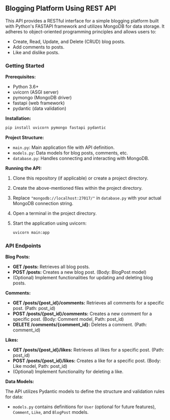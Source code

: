 ## Blogging Platform Using REST API

This API provides a RESTful interface for a simple blogging platform built with Python's FASTAPI framework and utilizes MongoDB for data storage. It adheres to object-oriented programming principles and allows users to:

* Create, Read, Update, and Delete (CRUD) blog posts.
* Add comments to posts.
* Like and dislike posts.

### Getting Started

**Prerequisites:**

* Python 3.6+
* uvicorn (ASGI server)
* pymongo (MongoDB driver)
* fastapi (web framework)
* pydantic (data validation)

**Installation:**

```bash
pip install uvicorn pymongo fastapi pydantic
```

**Project Structure:**

* `main.py`: Main application file with API definition.
* `models.py`: Data models for blog posts, comments, etc.
* `database.py`: Handles connecting and interacting with MongoDB.

**Running the API:**

1. Clone this repository (if applicable) or create a project directory.
2. Create the above-mentioned files within the project directory.
3. Replace `"mongodb://localhost:27017/"` in `database.py` with your actual MongoDB connection string.
4. Open a terminal in the project directory.
5. Start the application using uvicorn:

   ```bash
   uvicorn main:app
   ```

### API Endpoints

**Blog Posts:**

* **GET /posts:** Retrieves all blog posts.
* **POST /posts:** Creates a new blog post. (Body: BlogPost model)
* (Optional) Implement functionalities for updating and deleting blog posts.

**Comments:**

* **GET /posts/{post_id}/comments:** Retrieves all comments for a specific post. (Path: post_id)
* **POST /posts/{post_id}/comments:** Creates a new comment for a specific post. (Body: Comment model, Path: post_id)
* **DELETE /comments/{comment_id}:** Deletes a comment. (Path: comment_id)

**Likes:**

* **GET /posts/{post_id}/likes:** Retrieves all likes for a specific post. (Path: post_id)
* **POST /posts/{post_id}/likes:** Creates a like for a specific post. (Body: Like model, Path: post_id)
* (Optional) Implement functionality for deleting a like.

**Data Models:**

The API utilizes Pydantic models to define the structure and validation rules for data:

* `models.py` contains definitions for `User` (optional for future features), `Comment`, `Like`, and `BlogPost` models.

